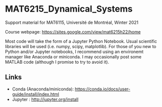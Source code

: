 # MAT6215_Dynamical_Systems
Support material for MAT6115, Université de Montréal, Winter 2021

Course webpage: https://sites.google.com/view/mat6215h22/home

Most code will take the form of a Jupyter Python Notebook. Usual scientific libraries will be used (i.e. numpy, scipy, matplotlib). For those of you new to Python and/or Jupyter notebooks, I recommend using an environemt manager like Anaconda or miniconda. I may occasionally post some MATLAB code (although I promise to try to avoid it).

## Links

* Conda (Anaconda/miniconda): https://conda.io/docs/user-guide/install/index.html
* Jupyter : http://jupyter.org/install

